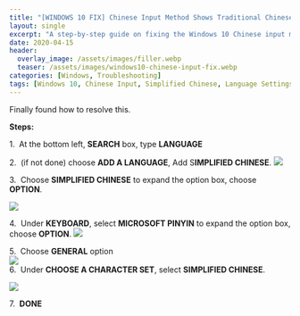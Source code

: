 ```yaml
---
title: "[WINDOWS 10 FIX] Chinese Input Method Shows Traditional Chinese Characters Rather Than Simplified Ones"
layout: single
excerpt: "A step-by-step guide on fixing the Windows 10 Chinese input method to display Simplified Chinese characters instead of Traditional ones."
date: 2020-04-15
header:
  overlay_image: /assets/images/filler.webp
  teaser: /assets/images/windows10-chinese-input-fix.webp
categories: [Windows, Troubleshooting]
tags: [Windows 10, Chinese Input, Simplified Chinese, Language Settings, Fix]
---
```


Finally found how to resolve this.  

  

**Steps:**


1.  At the bottom left, **SEARCH** box, type **LANGUAGE**  

2.  (if not done) choose **ADD A LANGUAGE**, Add S**IMPLIFIED CHINESE**.
[![](https://blogger.googleusercontent.com/img/b/R29vZ2xl/AVvXsEj6vPplLW_5FuM61-uu4FT0qyvTbqN1lmfaB0Zo5c4qscRpsSJgmN8pMPqCtXyTWFXNWpY2Ba-D2YeG8i77d_AhhrPBuBFZsZdtBUIkEjnnS1EbyJxbQZy89p8FURHw23NS4tLvmS1kxl0/s320/5.jpg)](https://blogger.googleusercontent.com/img/b/R29vZ2xl/AVvXsEj6vPplLW_5FuM61-uu4FT0qyvTbqN1lmfaB0Zo5c4qscRpsSJgmN8pMPqCtXyTWFXNWpY2Ba-D2YeG8i77d_AhhrPBuBFZsZdtBUIkEjnnS1EbyJxbQZy89p8FURHw23NS4tLvmS1kxl0/s1600/5.jpg)
  

3.  Choose **SIMPLIFIED CHINESE** to expand the option box, choose **OPTION**.

[![](https://blogger.googleusercontent.com/img/b/R29vZ2xl/AVvXsEjFcOQoqfYxv7KX37dG7isGRNbRKNUBjZVnatsBE-wFAc5IwWNkxPLdl3K1NDs03X6G1XkokPNv5kf7Lfci2dMl_xgVEYGvZV3OQWCBF8dVuE7jJsVFrSg-upCv_B7sbM1gGN1ThVZ_byI/s320/1.jpg)](https://blogger.googleusercontent.com/img/b/R29vZ2xl/AVvXsEjFcOQoqfYxv7KX37dG7isGRNbRKNUBjZVnatsBE-wFAc5IwWNkxPLdl3K1NDs03X6G1XkokPNv5kf7Lfci2dMl_xgVEYGvZV3OQWCBF8dVuE7jJsVFrSg-upCv_B7sbM1gGN1ThVZ_byI/s1600/1.jpg)
  

4.  Under **KEYBOARD**, select **MICROSOFT PINYIN** to expand the option box, choose **OPTION**.
[![](https://blogger.googleusercontent.com/img/b/R29vZ2xl/AVvXsEge6F8SDoU9CUgef0yhyAHv5OuZ6Ol-P59foB3qJtjvFh41cGNkLD3gYBKQBMpZHxRbEMJUD9PiyGD6dIYPiDJpjtjS4z5J0W4RQrQZFbSN1UdURQ6_4LPmMqwyHA4fFfvi0wXo8Jlci-4/s320/2.jpg)](https://blogger.googleusercontent.com/img/b/R29vZ2xl/AVvXsEge6F8SDoU9CUgef0yhyAHv5OuZ6Ol-P59foB3qJtjvFh41cGNkLD3gYBKQBMpZHxRbEMJUD9PiyGD6dIYPiDJpjtjS4z5J0W4RQrQZFbSN1UdURQ6_4LPmMqwyHA4fFfvi0wXo8Jlci-4/s1600/2.jpg)
  

5.  Choose **GENERAL** option
<br>
[![](https://blogger.googleusercontent.com/img/b/R29vZ2xl/AVvXsEjdJdbGy8nUG_F-LkCkxXeTw4vdit11awySLERASV8_pcBeUVsxFsYz5UVt53nDdifmms_o3hygJ54gH5UtSks-nfBs8iFKe8ZjAS5dEqnisIYccMgQFAU3uapU1EKHhpY5sdBchkYT8rI/s320/3.jpg)](https://blogger.googleusercontent.com/img/b/R29vZ2xl/AVvXsEjdJdbGy8nUG_F-LkCkxXeTw4vdit11awySLERASV8_pcBeUVsxFsYz5UVt53nDdifmms_o3hygJ54gH5UtSks-nfBs8iFKe8ZjAS5dEqnisIYccMgQFAU3uapU1EKHhpY5sdBchkYT8rI/s1600/3.jpg)
<br>
6.  Under **CHOOSE A CHARACTER SET**, select **SIMPLIFIED CHINESE**.  
 <br>

[![](https://blogger.googleusercontent.com/img/b/R29vZ2xl/AVvXsEhwMjSqr5O0zq2VzKH4n36gBV4fMZOmu6RhHobOAGAQwfaf3-0IbVHeh4Rvdh7bgVT8u8CKphYSay3L99l1we8zYuNA7_Pkq0uvnwJlUW6QIRIComF1GWyrgdZFjdq_izIZFQcyEe0nvC4/s320/4.jpg)](https://blogger.googleusercontent.com/img/b/R29vZ2xl/AVvXsEhwMjSqr5O0zq2VzKH4n36gBV4fMZOmu6RhHobOAGAQwfaf3-0IbVHeh4Rvdh7bgVT8u8CKphYSay3L99l1we8zYuNA7_Pkq0uvnwJlUW6QIRIComF1GWyrgdZFjdq_izIZFQcyEe0nvC4/s1600/4.jpg)
  

7.  **DONE**
  

  

  

  

  

  

  

  

  



